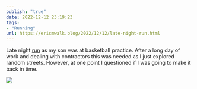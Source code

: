 ```yaml
---
publish: "true"
date: 2022-12-12 23:19:23
tags:
- "Running"
url: https://ericmwalk.blog/2022/12/12/late-night-run.html
---
```

Late night [run](http://www.strava.com/activities/8242128671) as my son was at basketball practice. After a long day of work and dealing with contractors this was needed as I just explored random streets. However, at one point I questioned if I was going to make it back in time.


![](https://ericmwalk.blog/uploads/2022/4ac1100232.jpg)